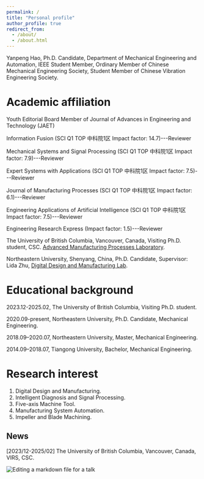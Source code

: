 ```yaml
---
permalink: /
title: "Personal profile"
author_profile: true
redirect_from: 
  - /about/
  - /about.html
---
```


Yanpeng Hao, Ph.D. Candidate, Department of Mechanical Engineering and Automation, IEEE Student Member, Ordinary Member of Chinese Mechanical Engineering Society, Student Member of Chinese Vibration Engineering Society.

Academic affiliation
======
Youth Editorial Board Member of Journal of Advances in Engineering and Technology (JAET)




Information Fusion (SCI Q1 TOP 中科院1区 Impact factor: 14.7)---Reviewer

Mechanical Systems and Signal Processing (SCI Q1 TOP 中科院1区 Impact factor: 7.9)---Reviewer

Expert Systems with Applications (SCI Q1 TOP 中科院1区 Impact factor: 7.5)---Reviewer

Journal of Manufacturing Processes (SCI Q1 TOP 中科院1区 Impact factor: 6.1)---Reviewer

Engineering Applications of Artificial Intelligence (SCI Q1 TOP 中科院1区 Impact factor: 7.5)---Reviewer

Engineering Research Express (Impact factor: 1.5)---Reviewer

The University of British Columbia, Vancouver, Canada, Visiting Ph.D. student, CSC. [Advanced Manufacturing Processes Laboratory](https://amp.mech.ubc.ca/).

Northeastern University, Shenyang, China, Ph.D. Candidate, Supervisor: Lida Zhu, [Digital Design and Manufacturing Lab](http://faculty.neu.edu.cn/zhulida/).

Educational background
======

2023.12-2025.02,  The University of British Columbia, Visiting Ph.D. student.

2020.09-present,  Northeastern University,  Ph.D. Candidate,  Mechanical Engineering.

2018.09–2020.07,  Northeastern University,  Master,  Mechanical Engineering.

2014.09–2018.07,  Tiangong University,  Bachelor,  Mechanical Engineering.

Research interest
======
1. Digital Design and Manufacturing.
2. Intelligent Diagnosis and Signal Processing.
3. Five-axis Machine Tool.
4. Manufacturing System Automation.
5. Impeller and Blade Machining.

News
------
[2023/12-2025/02] The University of British Columbia, Vancouver, Canada, VIRS, CSC.

![Editing a markdown file for a talk](/images/UBCNEU.png)
